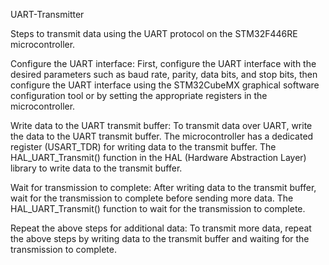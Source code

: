 UART-Transmitter

Steps to transmit data using the UART protocol on the STM32F446RE microcontroller.  

Configure the UART interface: First,  configure the UART interface with the desired parameters such as baud rate, parity, data bits, and stop bits, then configure the UART interface using the STM32CubeMX graphical software configuration tool or by setting the appropriate registers in the microcontroller.  

Write data to the UART transmit buffer: To transmit data over UART,  write the data to the UART transmit buffer. The microcontroller has a dedicated register (USART_TDR) for writing data to the transmit buffer. The HAL_UART_Transmit() function in the HAL (Hardware Abstraction Layer) library to write data to the transmit buffer.  

Wait for transmission to complete: After writing data to the transmit buffer, wait for the transmission to complete before sending more data. The HAL_UART_Transmit() function to wait for the transmission to complete.  

Repeat the above steps for additional data: To transmit more data, repeat the above steps by writing data to the transmit buffer and waiting for the transmission to complete.
